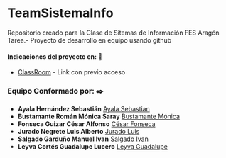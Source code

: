 # TeamSistemaInfo
Repositorio creado para la Clase de Sitemas de Información FES Aragón
Tarea.- Proyecto de desarrollo en equipo usando github 
#### Indicaciones del proyecto en: 🔧
 * [ClassRoom](https://classroom.google.com/u/1/c/NTQ5MTg2MDA4MjVa/a/NzEwOTUyMzYwNzda/details) - Link con previo acceso
### Equipo Conformado por: ✒️
  * **Ayala Hernández Sebastián** [Ayala Sebastian](https://github.com/Sebas17b8)
  * **Bustamante Román Mónica Saray** [Bustamante Mónica](https://github.com/Shelby69)
  * **Fonseca Guizar César Alfonso** [César Fonseca](github.com/cfonseca2)
  * **Jurado Negrete Luis Alberto** [Jurado Luis](https://github.com/LuisJurado99)
  * **Salgado Garduño Manuel Ivan** [Salgado Ivan](https://github.com/salgadoivn)
  * **Leyva Cortés Guadalupe Lucero** [Leyva Guadalupe](https://github.com/LuceroCortes)
